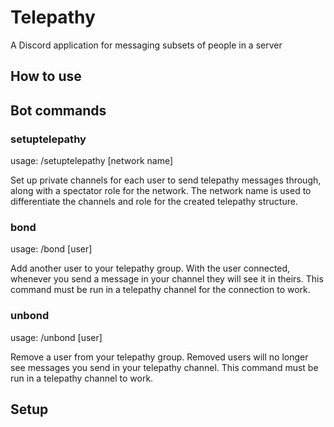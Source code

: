 # Telepathy
A Discord application for messaging subsets of people in a server

## How to use

## Bot commands
### setuptelepathy
usage: /setuptelepathy [network name]

Set up private channels for each user to send telepathy messages through, along with a spectator role for the network. The network name is used to differentiate the channels and role for the created telepathy structure.

### bond
usage: /bond [user]

Add another user to your telepathy group. With the user connected, whenever you send a message in your channel they will see it in theirs. This command must be run in a telepathy channel for the connection to work.

### unbond
usage: /unbond [user]

Remove a user from your telepathy group. Removed users will no longer see messages you send in your telepathy channel. This command must be run in a telepathy channel to work.

## Setup

